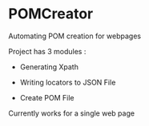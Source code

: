# POMCreator
Automating POM creation for webpages

Project has 3 modules :

* Generating Xpath

* Writing locators to JSON File
                        
* Create POM File
                        
                        
                        
                     
 Currently works for a single web page
